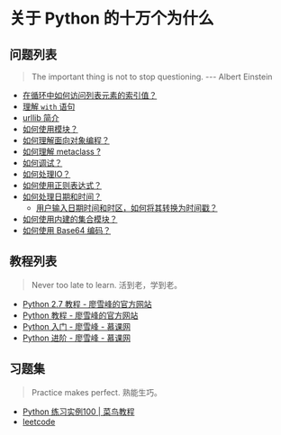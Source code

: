 # 关于 Python 的十万个为什么

## 问题列表

> The important thing is not to stop questioning. --- Albert Einstein

- [在循环中如何访问列表元素的索引值？](scripts/list/loop_with_index.py)
- [理解 `with` 语句](docs/understanding-with-statement.md)
- [urllib 简介](docs/urllib-intro.md)
- [如何使用模块？](python-2.7-tutorial-liao/notes4-module.md)
- [如何理解面向对象编程？](python-2.7-tutorial-liao/notes5-oop-basics.md)
- [如何理解 metaclass ?](docs/understand-metaclass.md)
- [如何调试？](python-2.7-tutorial-liao/notes7-debug.md)
- [如何处理IO？](python-2.7-tutorial-liao/notes8-io.md)
- [如何使用正则表达式？](scripts/re/intro.py)
- [如何处理日期和时间？](scripts/datetime/intro.py)
    - [用户输入日期时间和时区，如何将其转换为时间戳？](scripts/datetime/to_timestamp.py)
- [如何使用内建的集合模块？](scripts/collections/intro.py)
- [如何使用 Base64 编码？](docs/base64/intro.md)

## 教程列表

> Never too late to learn. 活到老，学到老。

- [Python 2.7 教程 - 廖雪峰的官方网站](http://www.liaoxuefeng.com/wiki/001374738125095c955c1e6d8bb493182103fac9270762a000)
- [Python 教程 - 廖雪峰的官方网站](http://www.liaoxuefeng.com/wiki/0014316089557264a6b348958f449949df42a6d3a2e542c000)
- [Python 入门 - 廖雪峰 - 慕课网](http://www.imooc.com/learn/177)
- [Python 进阶 - 廖雪峰 - 慕课网](http://www.imooc.com/learn/317)

## 习题集

> Practice makes perfect. 熟能生巧。

- [Python 练习实例100 | 菜鸟教程](http://www.runoob.com/python/python-exercise-example100.html)
- [leetcode](https://leetcode.com/)